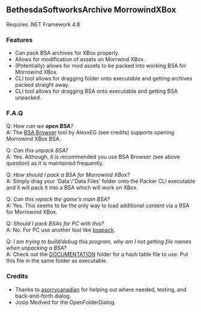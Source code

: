 ## BethesdaSoftworksArchive MorrowindXBox
Requires .NET Framework 4.8

### Features
 - Can pack BSA archives for XBox properly.
 - Allows for modification of assets on Morrwind XBox.
 - (Potentially) allows for mod assets to be packed into working BSA for Morrowind XBox.
 - CLI tool allows for dragging folder onto executable and getting archives packed straight away.
 - CLI tool allows for dragging BSA onto executable and getting BSA unpacked.

### F.A.Q

Q: _How can we **open BSA**?_  
A: The [BSA Browser](https://github.com/AlexxEG/BSA_Browser) tool by AlexxEG (see credits) supports opening Morrowind XBox BSA.  

Q: _Can this unpack BSA?_  
A: Yes. Although, it is recommended you use BSA Browser (see above question) as it is maintained frequently.  

Q: _How should I pack a BSA for Morrowind XBox?_  
A: Simply drag your 'Data'/'Data Files' folder onto the Packer CLI executable and it will pack it into a BSA which will work on XBox.  

Q: _Can this repack the game's main BSA?_  
A: Yes. This seems to be the only way to load additional content via a BSA for Morrowind XBox.  

Q: _Should I pack BSAs for PC with this?_  
A: No. For PC use another tool like [bsapack](https://github.com/xyzz/bsapack).  

Q: _I am trying to build/debug this program, why am I not getting file names when unpacking a BSA?_  
A: Check out the [DOCUMENTATION](https://github.com/SockNastre/BethesdaSoftworksArchive-MorrowindXBox/tree/main/__DOCUMENTATION__) folder for a hash table file to use. Put this file in the same folder as executable.  

### Credits
 - Thanks to [asorrycanadian](https://github.com/asorrycanadian) for helping out where needed, testing, and back-and-forth dialog.
 - Josip Medved for the OpenFolderDialog.